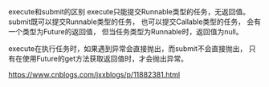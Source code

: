 execute和submit的区别
execute只能提交Runnable类型的任务，无返回值。
submit既可以提交Runnable类型的任务，
也可以提交Callable类型的任务，
会有一个类型为Future的返回值，
但当任务类型为Runnable时，返回值为null。

execute在执行任务时，如果遇到异常会直接抛出，而submit不会直接抛出，
只有在使用Future的get方法获取返回值时，才会抛出异常。

<href>https://www.cnblogs.com/jxxblogs/p/11882381.html</href>